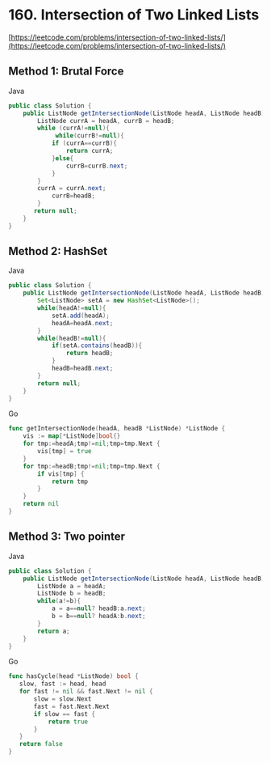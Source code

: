 # 160. Intersection of Two Linked Lists
[https://leetcode.com/problems/intersection-of-two-linked-lists/](https://leetcode.com/problems/intersection-of-two-linked-lists/)

## Method 1: Brutal Force

Java

```java
public class Solution {
    public ListNode getIntersectionNode(ListNode headA, ListNode headB) {
        ListNode currA = headA, currB = headB;
        while (currA!=null){
             while(currB!=null){
            if (currA==currB){
                return currA;
            }else{
                currB=currB.next;
            }
        }
        currA = currA.next;
            currB=headB;
        }
       return null;
    }
}
```

## Method 2: HashSet

Java

```java
public class Solution {
    public ListNode getIntersectionNode(ListNode headA, ListNode headB) {
        Set<ListNode> setA = new HashSet<ListNode>();
        while(headA!=null){
            setA.add(headA);
            headA=headA.next;
        }
        while(headB!=null){
            if(setA.contains(headB)){
                return headB;
            }
            headB=headB.next;
        }
        return null;
    }
}
```
Go
```go
func getIntersectionNode(headA, headB *ListNode) *ListNode {
    vis := map[*ListNode]bool{}
    for tmp:=headA;tmp!=nil;tmp=tmp.Next {
        vis[tmp] = true
    }
    for tmp:=headB;tmp!=nil;tmp=tmp.Next {
        if vis[tmp] {
            return tmp
        }
    }
    return nil
}
```

## Method 3: Two pointer

Java

```java
public class Solution {
    public ListNode getIntersectionNode(ListNode headA, ListNode headB) {
        ListNode a = headA;
        ListNode b = headB;
        while(a!=b){
            a = a==null? headB:a.next;
            b = b==null? headA:b.next;
        }
        return a;
    }
}
```
Go
```go
func hasCycle(head *ListNode) bool {
   slow, fast := head, head
   for fast != nil && fast.Next != nil {
       slow = slow.Next
       fast = fast.Next.Next
       if slow == fast {
           return true
       }
   } 
   return false
}
```
